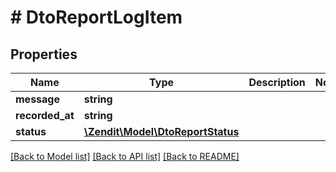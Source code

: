 # # DtoReportLogItem

## Properties

Name | Type | Description | Notes
------------ | ------------- | ------------- | -------------
**message** | **string** |  |
**recorded_at** | **string** |  |
**status** | [**\Zendit\Model\DtoReportStatus**](DtoReportStatus.md) |  |

[[Back to Model list]](../../README.md#models) [[Back to API list]](../../README.md#endpoints) [[Back to README]](../../README.md)
